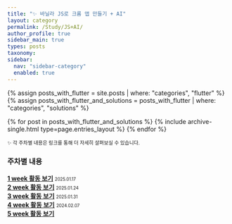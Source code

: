 ```yaml
---
title: "✨ 바닐라 JS로 크롬 앱 만들기 + AI"
layout: category
permalink: /Study/JS+AI/
author_profile: true
sidebar_main: true
types: posts
taxonomy:
sidebar:
  nav: "sidebar-category"
  enabled: true
---  
```



{% assign posts_with_flutter = site.posts | where: "categories", "flutter" %}
{% assign posts_with_flutter_and_solutions = posts_with_flutter | where: "categories", "solutions" %}

{% for post in posts_with_flutter_and_solutions %}
  {% include archive-single.html type=page.entries_layout %}
{% endfor %}  



<span style="font-size:80%">✨ 각 주차별 내용은 링크를 통해 더 자세히 살펴보실 수 있습니다.</span><br>  


### 주차별 내용

**[1 week 활동 보기](/Study/JS-details/1week)**
<span style="font-size:70%">2025.01.17</span><br>
**[2 week 활동 보기](/Study/JS-details/2week)**
<span style="font-size:70%">2025.01.24</span><br>
**[3 week 활동 보기](/Study/JS-details/3week)**
<span style="font-size:70%">2025.01.31</span><br>
**[4 week 활동 보기](/Study/JS-details/4week)**
<span style="font-size:70%">2024.02.07</span><br>
**[5 week 활동 보기](/Study/JS-details/5week)**
  

<br/>
